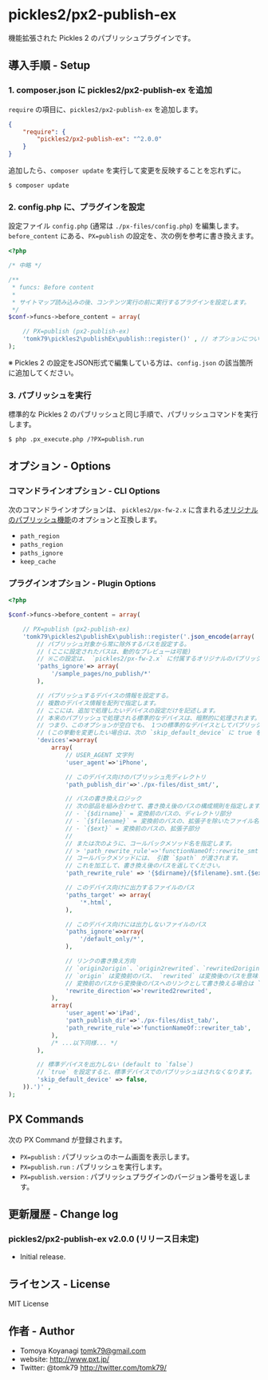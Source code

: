 # pickles2/px2-publish-ex

機能拡張された Pickles 2 のパブリッシュプラグインです。


## 導入手順 - Setup

### 1. composer.json に pickles2/px2-publish-ex を追加

`require` の項目に、`pickles2/px2-publish-ex` を追加します。

```json
{
	"require": {
		"pickles2/px2-publish-ex": "^2.0.0"
	}
}
```


追加したら、`composer update` を実行して変更を反映することを忘れずに。

```
$ composer update
```


### 2. config.php に、プラグインを設定

設定ファイル `config.php` (通常は `./px-files/config.php`) を編集します。
`before_content` にある、`PX=publish` の設定を、次の例を参考に書き換えます。

```php
<?php

/* 中略 */

/**
 * funcs: Before content
 *
 * サイトマップ読み込みの後、コンテンツ実行の前に実行するプラグインを設定します。
 */
$conf->funcs->before_content = array(

	// PX=publish (px2-publish-ex)
	'tomk79\pickles2\publishEx\publish::register()' , // オプションについては後述
);
```

※ Pickles 2 の設定をJSON形式で編集している方は、`config.json` の該当箇所に追加してください。


### 3. パブリッシュを実行

標準的な Pickles 2 のパブリッシュと同じ手順で、パブリッシュコマンドを実行します。

```
$ php .px_execute.php /?PX=publish.run
```


## オプション - Options

### コマンドラインオプション - CLI Options

次のコマンドラインオプションは、 `pickles2/px-fw-2.x` に含まれる[オリジナルのパブリッシュ機能](http://pickles2.pxt.jp.pub.localhost/manual/publish/)のオプションと互換します。

- `path_region`
- `paths_region`
- `paths_ignore`
- `keep_cache`

### プラグインオプション - Plugin Options

```php
<?php

$conf->funcs->before_content = array(

	// PX=publish (px2-publish-ex)
	'tomk79\pickles2\publishEx\publish::register('.json_encode(array(
		// パブリッシュ対象から常に除外するパスを設定する。
		// (ここに設定されたパスは、動的なプレビューは可能)
		// ※この設定は、 `pickles2/px-fw-2.x` に付属するオリジナルのパブリッシュ機能と互換します。
		'paths_ignore'=> array(
			'/sample_pages/no_publish/*'
		),

		// パブリッシュするデバイスの情報を設定する。
		// 複数のデバイス情報を配列で指定します。
		// ここには、追加で処理したいデバイスの設定だけを記述します。
		// 本来のパブリッシュで処理される標準的なデバイスは、暗黙的に処理されます。
		// つまり、このオプションが空白でも、 1つの標準的なデバイスとしてパブリッシュされます。
		// (この挙動を変更したい場合は、次の `skip_default_device` に true を設定します)
		'devices'=>array(
			array(
				// USER_AGENT 文字列
				'user_agent'=>'iPhone',

				// このデバイス向けのパブリッシュ先ディレクトリ
				'path_publish_dir'=>'./px-files/dist_smt/',

				// パスの書き換えロジック
				// 次の部品を組み合わせて、書き換え後のパスの構成規則を指定します。
				// - `{$dirname}` = 変換前のパスの、ディレクトリ部分
				// - `{$filename}` = 変換前のパスの、拡張子を除いたファイル名部分
				// - `{$ext}` = 変換前のパスの、拡張子部分
				//
				// または次のように、コールバックメソッド名を指定します。
				// > 'path_rewrite_rule'=>'functionNameOf::rewrite_smt',
				// コールバックメソッドには、 引数 `$path` が渡されます。
				// これを加工して、書き換え後のパスを返してください。
				'path_rewrite_rule' => '{$dirname}/{$filename}.smt.{$ext}',

				// このデバイス向けに出力するファイルのパス
				'paths_target' => array(
					'*.html',
				),

				// このデバイス向けには出力しないファイルのパス
				'paths_ignore'=>array(
					'/default_only/*',
				),

				// リンクの書き換え方向
				// `origin2origin`、`origin2rewrited`、`rewrited2origin`、`rewrited2rewrited` のいずれかで指定します。
				// `origin` は変換前のパス、 `rewrited` は変換後のパスを意味します。
				// 変換前のパスから変換後のパスへのリンクとして書き換える場合は `origin2rewrited` のように指定します。
				'rewrite_direction'=>'rewrited2rewrited',
			),
			array(
				'user_agent'=>'iPad',
				'path_publish_dir'=>'./px-files/dist_tab/',
				'path_rewrite_rule'=>'functionNameOf::rewriter_tab',
			),
			/* ...以下同様... */
		),

		// 標準デバイスを出力しない (default to `false`)
		// `true` を設定すると、標準デバイスでのパブリッシュはされなくなります。
		'skip_default_device' => false,
	)).')' ,
);
```


## PX Commands

次の PX Command が登録されます。

- `PX=publish` : パブリッシュのホーム画面を表示します。
- `PX=publish.run` : パブリッシュを実行します。
- `PX=publish.version` : パブリッシュプラグインのバージョン番号を返します。


## 更新履歴 - Change log

### pickles2/px2-publish-ex v2.0.0 (リリース日未定)

- Initial release.


## ライセンス - License

MIT License


## 作者 - Author

- Tomoya Koyanagi <tomk79@gmail.com>
- website: <http://www.pxt.jp/>
- Twitter: @tomk79 <http://twitter.com/tomk79/>
